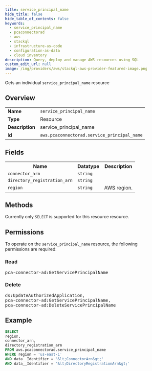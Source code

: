 ```yaml
---
title: service_principal_name
hide_title: false
hide_table_of_contents: false
keywords:
  - service_principal_name
  - pcaconnectorad
  - aws
  - stackql
  - infrastructure-as-code
  - configuration-as-data
  - cloud inventory
description: Query, deploy and manage AWS resources using SQL
custom_edit_url: null
image: /img/providers/aws/stackql-aws-provider-featured-image.png
---
```

Gets an individual <code>service_principal_name</code> resource

## Overview
<table><tbody>
<tr><td><b>Name</b></td><td><code>service_principal_name</code></td></tr>
<tr><td><b>Type</b></td><td>Resource</td></tr>
<tr><td><b>Description</b></td><td>service_principal_name</td></tr>
<tr><td><b>Id</b></td><td><code>aws.pcaconnectorad.service_principal_name</code></td></tr>
</tbody></table>

## Fields
<table><tbody>
<tr><th>Name</th><th>Datatype</th><th>Description</th></tr>
<tr><td><code>connector_arn</code></td><td><code>string</code></td><td></td></tr>
<tr><td><code>directory_registration_arn</code></td><td><code>string</code></td><td></td></tr>
<tr><td><code>region</code></td><td><code>string</code></td><td>AWS region.</td></tr>

</tbody></table>

## Methods
Currently only <code>SELECT</code> is supported for this resource resource.

## Permissions

To operate on the <code>service_principal_name</code> resource, the following permissions are required:

### Read
<pre>
pca-connector-ad:GetServicePrincipalName</pre>

### Delete
<pre>
ds:UpdateAuthorizedApplication,
pca-connector-ad:GetServicePrincipalName,
pca-connector-ad:DeleteServicePrincipalName</pre>


## Example
```sql
SELECT
region,
connector_arn,
directory_registration_arn
FROM aws.pcaconnectorad.service_principal_name
WHERE region = 'us-east-1'
AND data__Identifier = '&lt;ConnectorArn&gt;'
AND data__Identifier = '&lt;DirectoryRegistrationArn&gt;'
```
